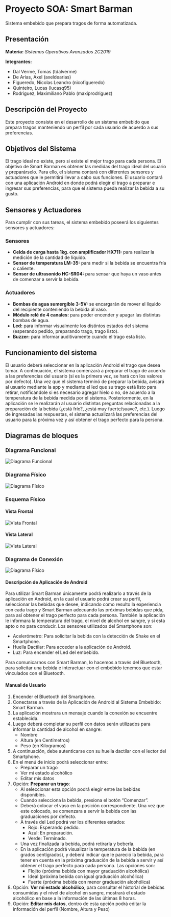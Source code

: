 # Proyecto SOA: Smart Barman
Sistema embebido que prepara tragos de forma automatizada.
## Presentación

**Materia:** *Sistemas Operativos Avanzados 2C2019*

**Integrantes:**
 - Dal Verme, Tomas (tdalverme)
 - De Arias, Axel (axeldearias)
 - Figueredo, Nicolas Leandro (nicofigueredo)
 - Quinteiro, Lucas (lucasq95)
 - Rodriguez, Maximiliano Pablo (maxiprodriguez)

 ## Descripción del Proyecto
 Este proyecto consiste en el desarrollo de un sistema embebido que prepara tragos manteniendo un perfil por cada usuario de acuerdo a sus preferencias.
 ## Objetivos del Sistema
 El trago ideal no existe, pero si existe el mejor trago para cada persona. El objetivo de Smart Barman es obtener las medidas del trago ideal del usuario y preparárselo. Para ello, el sistema contará con diferentes sensores y actuadores que le permitirá llevar a cabo sus funciones.
 El usuario contará con una aplicación Android en donde podrá elegir el trago a preparar e ingresar sus preferencias, para que el sistema pueda realizar la bebida a su gusto.
 ## Sensores y Actuadores
 Para cumplir con sus tareas, el sistema embebido poseerá los siguientes sensores y actuadores:
 ### Sensores
- **Celda de carga hasta 1kg. con amplificador HX711:** para realizar la medición de la cantidad de líquido.
- **Sensor de temperatura LM-35:** para medir si la bebida se encuentra fría o caliente.
- **Sensor de ultrasonido HC-SR04:** para sensar que haya un vaso antes de comenzar a servir la bebida.
### Actuadores
- **Bombas de agua sumergible 3-5V:** se encargarán de mover el líquido del recipiente conteniendo la bebida al vaso.
- **Módulo relé de 4 canales:** para poder encender y apagar las distintas bombas de agua.
- **Led:** para informar visualmente los distintos estados del sistema (esperando pedido, preparando trago, trago listo).
- **Buzzer:** para informar auditivamente cuando el trago esta listo. 
## Funcionamiento del sistema
El usuario deberá seleccionar en la aplicación Android el trago que desea tomar. A continuación, el sistema comenzará a preparar el trago de acuerdo a las preferencias del usuario (si es la primera vez, se hará con los valores por defecto). Una vez que el sistema terminó de preparar la bebida, avisará al usuario mediante la app y mediante el led que su trago está listo para retirar, notificándole si es necesario agregar hielo o no, de acuerdo a la temperatura de la bebida medida por el sistema. Posteriormente, en la aplicación se le realizarán al usuario distintas preguntas relacionadas a la preparación de la bebida (¿está frío?, ¿está muy fuerte/suave?, etc.). Luego de ingresadas las respuestas, el sistema actualizará las preferencias del usuario para la próxima vez y así obtener el trago perfecto para la persona.
## Diagramas de bloques
### Diagrama Funcional
![Diagrama Funcional](https://b.imge.to/2019/09/23/vTNCMH.jpg)
### Diagrama Físico
![Diagrama Físico](https://b.imge.to/2019/09/23/vTNsIH.jpg)
### Esquema Físico
#### Vista Frontal
![Vista Frontal](https://b.imge.to/2019/09/23/vTdidt.jpg)


#### Vista Lateral
![Vista Lateral](https://b.imge.to/2019/09/23/vTdDPy.jpg)
### Diagrama de Conexión
![Diagrama Físico](https://a.imge.to/2019/09/23/vTdWLx.jpg)

#### Descripción de Aplicación de Android

Para utilizar Smart Barman únicamente podrá realizarlo a través de la aplicación en Android, en la cual el usuario podrá crear su perfil, seleccionar las bebidas que desee, indicando como resulto la experiencia con cada trago y Smart Barman adecuando las próximas bebidas que pida, para así obtener el trago perfecto para cada persona. También la aplicación le informara la temperatura del trago, el nivel de alcohol en sangre, y si esta apto o no para conducir. Los sensores utilizados del Smartphone son: 
- Acelerómetro: Para solicitar la bebida con la detección de Shake en el Smartphone. 
- Huella Dactilar: Para acceder a la aplicación de Android. 
- Luz: Para encender el Led del embebido.

Para comunicarnos con Smart Barman, lo hacemos a través del Bluetooth, para solicitar una bebida e interactuar con el embebido tenemos que estar vinculados con el Bluetooth.

#### Manual de Usuario

1.	Encender el Bluetooth del Smartphone.
2.	Conectarse a través de la Aplicación de Android al Sistema Embebido: Smart Barman. 
3.	La aplicación mostrara un mensaje cuando la conexión se encuentre establecida. 
4.	Luego deberá completar su perfil con datos serán utilizados para informar la cantidad de alcohol en sangre: 
     - Nombre
     - Altura (en Centímetros)
     - Peso (en Kilogramos)    
5.	A continuación, debe autenticarse con su huella dactilar con el lector del Smartphone. 
6.	En el menú de inicio podrá seleccionar entre: 
     - Preparar un trago
     - Ver mi estado alcohólico 
     - Editar mis datos   
7.	Opción: **Preparar un trago**: 
     - Al seleccionar esta opción podrá elegir entre las bebidas disponibles. 
     - Cuando selecciona la bebida, presiona el botón “Comenzar”. 
     - Deberá colocar el vaso en la posición correspondiente. Una vez que este colocado, se comenzara a servir la bebida con las graduaciones por defecto. 
     - A través del Led podrá ver los diferentes estados: 
          - Rojo: Esperando pedido. 
          - Azul: En preparación. 
          - Verde: Terminado. 
     - Una vez finalizada la bebida, podrá retirarla y beberla. 
     - En la aplicación podrá visualizar la temperatura de la bebida (en grados centígrados), y deberá indicar que le pareció la bebida, para tener en cuenta en la próxima graduación de la bebida a servir y así obtener el trago perfecto para cada persona. Las opciones son: 
          - Flojito (próxima bebida con mayor graduación alcohólica)
          - Ideal (próxima bebida con igual graduación alcohólica)
          - Fuerte (próxima bebida con menor graduación alcohólica)         
8.	Opción: **Ver mi estado alcohólico**, para consultar el historial de bebidas consumidas y el nivel de alcohol en sangre, mostrará el estado alcohólico en base a la información de las últimas 8 horas. 
9.	Opción: **Editar mis datos**, dentro de esta opción podrá editar la información del perfil (Nombre, Altura y Peso)
